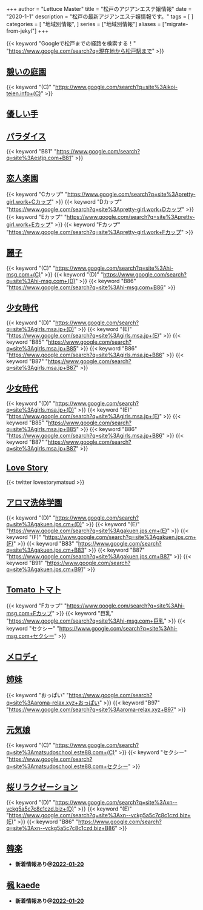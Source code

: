 +++
author = "Lettuce Master"
title = "松戸のアジアンエステ嬢情報"
date = "2020-1-1"
description = "松戸の最新アジアンエステ嬢情報です。"
tags = [
]
categories = [
    "地域別情報",
]
series = ["地域別情報"]
aliases = ["migrate-from-jekyl"]
+++

{{< keyword "Googleで松戸までの経路を検索する！" "https://www.google.com/search?q=現在地から松戸駅まで" >}}

## [憩いの庭園](http://ikoi-teien.info/)
{{< keyword "(C)" "https://www.google.com/search?q=site%3Aikoi-teien.info+(C)" >}} 

## [優しい手](http://yasashiite.estx.net/)


## [パラダイス](http://estjp.com/paradaisu/)
{{< keyword "B81" "https://www.google.com/search?q=site%3Aestjp.com+B81" >}} 

## [恋人楽園](http://pretty-girl.work/)
{{< keyword "Cカップ" "https://www.google.com/search?q=site%3Apretty-girl.work+Cカップ" >}} {{< keyword "Dカップ" "https://www.google.com/search?q=site%3Apretty-girl.work+Dカップ" >}} {{< keyword "Eカップ" "https://www.google.com/search?q=site%3Apretty-girl.work+Eカップ" >}} {{< keyword "Fカップ" "https://www.google.com/search?q=site%3Apretty-girl.work+Fカップ" >}} 

## [麗子](http://hi-msg.com/reiko/)
{{< keyword "(C)" "https://www.google.com/search?q=site%3Ahi-msg.com+(C)" >}} {{< keyword "(D)" "https://www.google.com/search?q=site%3Ahi-msg.com+(D)" >}} {{< keyword "B86" "https://www.google.com/search?q=site%3Ahi-msg.com+B86" >}} 

## [少女時代](http://girls.msa.jp/)
{{< keyword "(D)" "https://www.google.com/search?q=site%3Agirls.msa.jp+(D)" >}} {{< keyword "(E)" "https://www.google.com/search?q=site%3Agirls.msa.jp+(E)" >}} {{< keyword "B85" "https://www.google.com/search?q=site%3Agirls.msa.jp+B85" >}} {{< keyword "B86" "https://www.google.com/search?q=site%3Agirls.msa.jp+B86" >}} {{< keyword "B87" "https://www.google.com/search?q=site%3Agirls.msa.jp+B87" >}} 

## [少女時代](http://girls.msa.jp/)
{{< keyword "(D)" "https://www.google.com/search?q=site%3Agirls.msa.jp+(D)" >}} {{< keyword "(E)" "https://www.google.com/search?q=site%3Agirls.msa.jp+(E)" >}} {{< keyword "B85" "https://www.google.com/search?q=site%3Agirls.msa.jp+B85" >}} {{< keyword "B86" "https://www.google.com/search?q=site%3Agirls.msa.jp+B86" >}} {{< keyword "B87" "https://www.google.com/search?q=site%3Agirls.msa.jp+B87" >}} 

## [Love Story](http://love.dneh.work/)


{{< twitter lovestorymatsud >}}



## [アロマ洗体学園](https://gakuen.jps.cm/)
{{< keyword "(D)" "https://www.google.com/search?q=site%3Agakuen.jps.cm+(D)" >}} {{< keyword "(E)" "https://www.google.com/search?q=site%3Agakuen.jps.cm+(E)" >}} {{< keyword "(F)" "https://www.google.com/search?q=site%3Agakuen.jps.cm+(F)" >}} {{< keyword "B83" "https://www.google.com/search?q=site%3Agakuen.jps.cm+B83" >}} {{< keyword "B87" "https://www.google.com/search?q=site%3Agakuen.jps.cm+B87" >}} {{< keyword "B91" "https://www.google.com/search?q=site%3Agakuen.jps.cm+B91" >}} 

## [Tomato トマト](http://hi-msg.com/tomato2/)
{{< keyword "Fカップ" "https://www.google.com/search?q=site%3Ahi-msg.com+Fカップ" >}} {{< keyword "巨乳" "https://www.google.com/search?q=site%3Ahi-msg.com+巨乳" >}} {{< keyword "セクシー" "https://www.google.com/search?q=site%3Ahi-msg.com+セクシー" >}} 

## [メロディ](http://estjp.com/merody/)


## [姉妹](http://aroma-relax.xyz/)
{{< keyword "おっぱい" "https://www.google.com/search?q=site%3Aaroma-relax.xyz+おっぱい" >}} {{< keyword "B97" "https://www.google.com/search?q=site%3Aaroma-relax.xyz+B97" >}} 

## [元気娘](http://matsudoschool.este88.com/)
{{< keyword "(C)" "https://www.google.com/search?q=site%3Amatsudoschool.este88.com+(C)" >}} {{< keyword "セクシー" "https://www.google.com/search?q=site%3Amatsudoschool.este88.com+セクシー" >}} 

## [桜リラクゼーション](http://xn--vckg5a5c7c8c1czd.biz/)
{{< keyword "(D)" "https://www.google.com/search?q=site%3Axn--vckg5a5c7c8c1czd.biz+(D)" >}} {{< keyword "(E)" "https://www.google.com/search?q=site%3Axn--vckg5a5c7c8c1czd.biz+(E)" >}} {{< keyword "B86" "https://www.google.com/search?q=site%3Axn--vckg5a5c7c8c1czd.biz+B86" >}} 

## [韓楽](http://www.night.ne.jp/tokyo/kanraku/)


- **新着情報あり@[2022-01-20](/post/2022-01-20)**
## [楓 kaede](https://www.relax-kaede.com/)


- **新着情報あり@[2022-01-20](/post/2022-01-20)**
